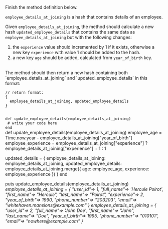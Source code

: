 Finish the method definition below.

`employee_details_at_joining` is a hash that contains details of an employee.

Given `employee_details_at_joining`, the method should calculate a new hash `updated_employee_details` that contains the same data as `employee_details_at_joining` but with the following changes:

1. the `experience` value should incremented by 1 if it exists, otherwise a new key `experience` with value 1 should be added to the hash.
2. a new key `age` should be added, calculated from `year_of_birth` key.

<br/>
The method should then return a new hash containing both `employee_details_at_joining` and `updated_employee_details` in this format:


```
// return format:
{
  employee_details_at_joining, updated_employee_details
}
```

<Editor lang="ruby" type="exercise" testMode="multipleInput">
<code>
def update_employee_details(employee_details_at_joining)
 # write your code here
end
</code>

<solution>
def update_employee_details(employee_details_at_joining)
  employee_age = Time.now.year - employee_details_at_joining["year_of_birth"]
  employee_experience = employee_details_at_joining["experience"] ?
    employee_details_at_joining["experience"] + 1 : 1

  updated_details = {
    employee_details_at_joining: employee_details_at_joining,
    updated_employee_details: employee_details_at_joining.merge({
      age: employee_age,
      experience: employee_experience
    })
  }
end
</solution>

<testcases>
<caller>
puts update_employee_details(employee_details_at_joining)
</caller>
<testcase>
<i>
employee_details_at_joining = {
  "user_id"=> 1,
  "full_name"=> 'Hercule Poirot',
  "first_name"=> "Hercule",
  "last_name"=> "Poirot",
  "experience"=> 2,
  "year_of_birth"=> 1990,
  "phone_number"=> "203203",
  "email"=> "whitehaven.mansions@example.com"
}
</i>
</testcase>
<testcase>
<i>
employee_details_at_joining = {
  "user_id"=> 2,
  "full_name"=> 'John Doe',
  "first_name"=> "John",
  "last_name"=> "Doe",
  "year_of_birth"=> 1995,
  "phone_number"=> "010101",
  "email"=> "nowhere@example.com"
}
</i>
</testcase>
</testcases>
</Editor>